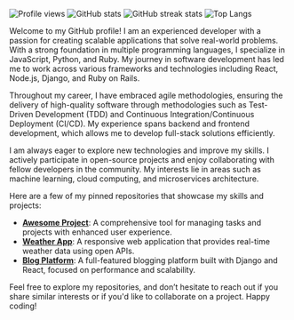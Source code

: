 ![Profile views](https://komarev.com/ghpvc/?username=curtisbabcock750&color=blueviolet)
![GitHub stats](https://github-readme-stats.vercel.app/api?username=curtisbabcock750&show_icons=true&theme=radical)
![GitHub streak stats](https://github-readme-streak-stats.herokuapp.com/?user=curtisbabcock750&theme=radical)
![Top Langs](https://github-readme-stats.vercel.app/api/top-langs/?username=curtisbabcock750&layout=compact&theme=radical)

Welcome to my GitHub profile! I am an experienced developer with a passion for creating scalable applications that solve real-world problems. With a strong foundation in multiple programming languages, I specialize in JavaScript, Python, and Ruby. My journey in software development has led me to work across various frameworks and technologies including React, Node.js, Django, and Ruby on Rails.

Throughout my career, I have embraced agile methodologies, ensuring the delivery of high-quality software through methodologies such as Test-Driven Development (TDD) and Continuous Integration/Continuous Deployment (CI/CD). My experience spans backend and frontend development, which allows me to develop full-stack solutions efficiently.

I am always eager to explore new technologies and improve my skills. I actively participate in open-source projects and enjoy collaborating with fellow developers in the community. My interests lie in areas such as machine learning, cloud computing, and microservices architecture.

Here are a few of my pinned repositories that showcase my skills and projects:

- **[Awesome Project](https://github.com/curtisbabcock750/awesome-project)**: A comprehensive tool for managing tasks and projects with enhanced user experience.
- **[Weather App](https://github.com/curtisbabcock750/weather-app)**: A responsive web application that provides real-time weather data using open APIs.
- **[Blog Platform](https://github.com/curtisbabcock750/blog-platform)**: A full-featured blogging platform built with Django and React, focused on performance and scalability.

Feel free to explore my repositories, and don’t hesitate to reach out if you share similar interests or if you'd like to collaborate on a project. Happy coding!
